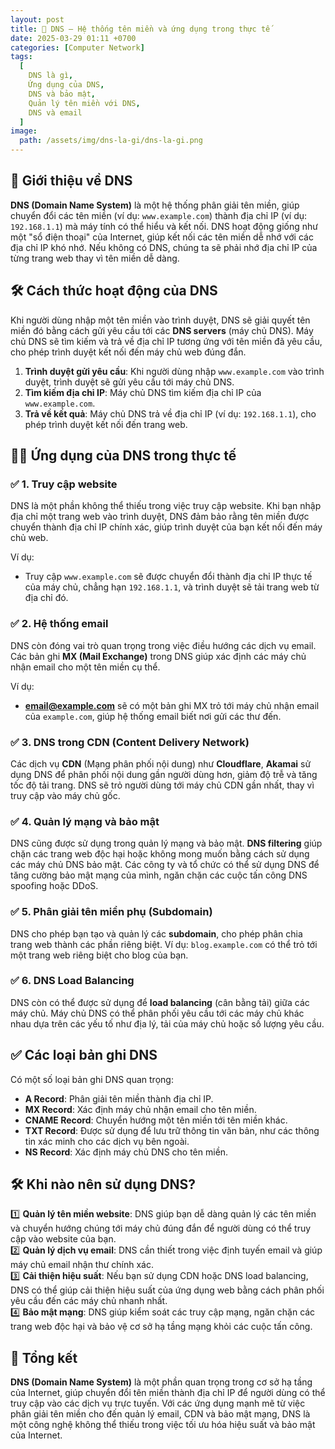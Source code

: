 ```yaml
---
layout: post
title: 🚀 DNS – Hệ thống tên miền và ứng dụng trong thực tế
date: 2025-03-29 01:11 +0700
categories: [Computer Network]
tags:
  [
    DNS là gì, 
    Ứng dụng của DNS, 
    DNS và bảo mật, 
    Quản lý tên miền với DNS, 
    DNS và email
  ]
image:
  path: /assets/img/dns-la-gi/dns-la-gi.png
---
```


## 🎯 **Giới thiệu về DNS**
**DNS (Domain Name System)** là một hệ thống phân giải tên miền, giúp chuyển đổi các tên miền (ví dụ: `www.example.com`) thành địa chỉ IP (ví dụ: `192.168.1.1`) mà máy tính có thể hiểu và kết nối. DNS hoạt động giống như một "sổ điện thoại" của Internet, giúp kết nối các tên miền dễ nhớ với các địa chỉ IP khó nhớ. Nếu không có DNS, chúng ta sẽ phải nhớ địa chỉ IP của từng trang web thay vì tên miền dễ dàng.

## 🛠️ **Cách thức hoạt động của DNS**
Khi người dùng nhập một tên miền vào trình duyệt, DNS sẽ giải quyết tên miền đó bằng cách gửi yêu cầu tới các **DNS servers** (máy chủ DNS). Máy chủ DNS sẽ tìm kiếm và trả về địa chỉ IP tương ứng với tên miền đã yêu cầu, cho phép trình duyệt kết nối đến máy chủ web đúng đắn.

1. **Trình duyệt gửi yêu cầu**: Khi người dùng nhập `www.example.com` vào trình duyệt, trình duyệt sẽ gửi yêu cầu tới máy chủ DNS.
2. **Tìm kiếm địa chỉ IP**: Máy chủ DNS tìm kiếm địa chỉ IP của `www.example.com`.
3. **Trả về kết quả**: Máy chủ DNS trả về địa chỉ IP (ví dụ: `192.168.1.1`), cho phép trình duyệt kết nối đến trang web.

## 🧑‍💻 **Ứng dụng của DNS trong thực tế**

### ✅ **1. Truy cập website**
DNS là một phần không thể thiếu trong việc truy cập website. Khi bạn nhập địa chỉ một trang web vào trình duyệt, DNS đảm bảo rằng tên miền được chuyển thành địa chỉ IP chính xác, giúp trình duyệt của bạn kết nối đến máy chủ web.

Ví dụ:
- Truy cập `www.example.com` sẽ được chuyển đổi thành địa chỉ IP thực tế của máy chủ, chẳng hạn `192.168.1.1`, và trình duyệt sẽ tải trang web từ địa chỉ đó.

### ✅ **2. Hệ thống email**
DNS còn đóng vai trò quan trọng trong việc điều hướng các dịch vụ email. Các bản ghi **MX (Mail Exchange)** trong DNS giúp xác định các máy chủ nhận email cho một tên miền cụ thể.

Ví dụ:
- **email@example.com** sẽ có một bản ghi MX trỏ tới máy chủ nhận email của `example.com`, giúp hệ thống email biết nơi gửi các thư đến.

### ✅ **3. DNS trong CDN (Content Delivery Network)**
Các dịch vụ **CDN** (Mạng phân phối nội dung) như **Cloudflare**, **Akamai** sử dụng DNS để phân phối nội dung gần người dùng hơn, giảm độ trễ và tăng tốc độ tải trang. DNS sẽ trỏ người dùng tới máy chủ CDN gần nhất, thay vì truy cập vào máy chủ gốc.

### ✅ **4. Quản lý mạng và bảo mật**
DNS cũng được sử dụng trong quản lý mạng và bảo mật. **DNS filtering** giúp chặn các trang web độc hại hoặc không mong muốn bằng cách sử dụng các máy chủ DNS bảo mật. Các công ty và tổ chức có thể sử dụng DNS để tăng cường bảo mật mạng của mình, ngăn chặn các cuộc tấn công DNS spoofing hoặc DDoS.

### ✅ **5. Phân giải tên miền phụ (Subdomain)**
DNS cho phép bạn tạo và quản lý các **subdomain**, cho phép phân chia trang web thành các phần riêng biệt. Ví dụ: `blog.example.com` có thể trỏ tới một trang web riêng biệt cho blog của bạn.

### ✅ **6. DNS Load Balancing**
DNS còn có thể được sử dụng để **load balancing** (cân bằng tải) giữa các máy chủ. Máy chủ DNS có thể phân phối yêu cầu tới các máy chủ khác nhau dựa trên các yếu tố như địa lý, tải của máy chủ hoặc số lượng yêu cầu.

## ✅ **Các loại bản ghi DNS**
Có một số loại bản ghi DNS quan trọng:
- **A Record**: Phân giải tên miền thành địa chỉ IP.
- **MX Record**: Xác định máy chủ nhận email cho tên miền.
- **CNAME Record**: Chuyển hướng một tên miền tới tên miền khác.
- **TXT Record**: Được sử dụng để lưu trữ thông tin văn bản, như các thông tin xác minh cho các dịch vụ bên ngoài.
- **NS Record**: Xác định máy chủ DNS cho tên miền.

## 🛠️ **Khi nào nên sử dụng DNS?**
1️⃣ **Quản lý tên miền website**: DNS giúp bạn dễ dàng quản lý các tên miền và chuyển hướng chúng tới máy chủ đúng đắn để người dùng có thể truy cập vào website của bạn.  
2️⃣ **Quản lý dịch vụ email**: DNS cần thiết trong việc định tuyến email và giúp máy chủ email nhận thư chính xác.  
3️⃣ **Cải thiện hiệu suất**: Nếu bạn sử dụng CDN hoặc DNS load balancing, DNS có thể giúp cải thiện hiệu suất của ứng dụng web bằng cách phân phối yêu cầu đến các máy chủ nhanh nhất.  
4️⃣ **Bảo mật mạng**: DNS giúp kiểm soát các truy cập mạng, ngăn chặn các trang web độc hại và bảo vệ cơ sở hạ tầng mạng khỏi các cuộc tấn công.

## 🚀 **Tổng kết**
**DNS (Domain Name System)** là một phần quan trọng trong cơ sở hạ tầng của Internet, giúp chuyển đổi tên miền thành địa chỉ IP để người dùng có thể truy cập vào các dịch vụ trực tuyến. Với các ứng dụng mạnh mẽ từ việc phân giải tên miền cho đến quản lý email, CDN và bảo mật mạng, DNS là một công nghệ không thể thiếu trong việc tối ưu hóa hiệu suất và bảo mật của Internet.